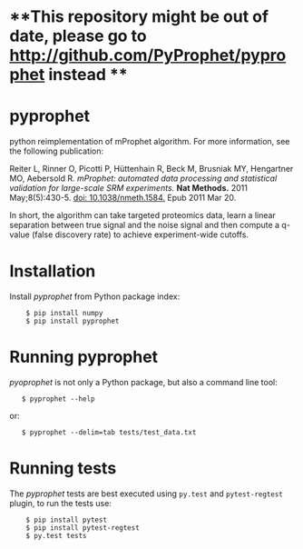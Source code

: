 # **This repository might be out of date, please go to http://github.com/PyProphet/pyprophet instead **

pyprophet
=========

python reimplementation of mProphet algorithm. For more information, see the following publication:

Reiter L, Rinner O, Picotti P, Hüttenhain R, Beck M, Brusniak MY, Hengartner MO, Aebersold R.
*mProphet: automated data processing and statistical validation for large-scale
SRM experiments.* **Nat Methods.** 2011 May;8(5):430-5. [doi:
10.1038/nmeth.1584.](http://dx.doi.org/10.1038/nmeth.1584) Epub 2011 Mar 20.

In short, the algorithm can take targeted proteomics data, learn a linear
separation between true signal and the noise signal and then compute a q-value
(false discovery rate) to achieve experiment-wide cutoffs.


Installation
============

Install *pyprophet* from Python package index:

````
    $ pip install numpy
    $ pip install pyprophet
````

Running pyprophet
=================

*pyoprophet* is not only a Python package, but also a command line tool:

````
   $ pyprophet --help
````

or:

````
   $ pyprophet --delim=tab tests/test_data.txt
````


Running tests
=============

The *pyprophet* tests are best executed using `py.test` and `pytest-regtest` plugin,
to run the tests use:

````
    $ pip install pytest
    $ pip install pytest-regtest
    $ py.test tests
````

